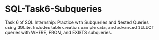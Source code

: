 # SQL-Task6-Subqueries
Task 6 of SQL Internship: Practice with Subqueries and Nested Queries using SQLite. Includes table creation, sample data, and advanced SELECT queries with WHERE, FROM, and EXISTS subqueries.
